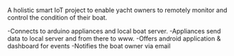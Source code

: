 A holistic smart IoT project to enable yacht owners to remotely monitor and control the condition of their boat.

-Connects to arduino appliances and local boat server.
-Appliances send data to local server and from there to www.
-Offers android application & dashboard for events
-Notifies the boat owner via email

